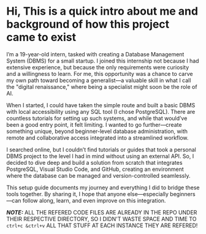 # Hi, This is a quick intro about me and background of how this project came to exist

I’m a 19-year-old intern, tasked with creating a Database Management System (DBMS) for a small startup. I joined this internship not because I had extensive experience, but because the only requirements were curiosity and a willingness to learn. For me, this opportunity was a chance to carve my own path toward becoming a generalist—a valuable skill in what I call the "digital renaissance," where being a specialist might soon be the role of AI.

When I started, I could have taken the simple route and built a basic DBMS with local accessibility using any SQL tool (I chose PostgreSQL). There are countless tutorials for setting up such systems, and while that would’ve been a good entry point, it felt limiting. I wanted to go further—create something unique, beyond beginner-level database administration, with remote and collaborative access integrated into a streamlined workflow.

I searched online, but I couldn’t find tutorials or guides that took a personal DBMS project to the level I had in mind without using an external API. So, I decided to dive deep and build a solution from scratch that integrates PostgreSQL, Visual Studio Code, and GitHub, creating an environment where the database can be managed and version-controlled seamlessly.

This setup guide documents my journey and everything I did to bridge these tools together. By sharing it, I hope that anyone else—especially beginners—can follow along, learn, and even improve on this integration.

**_NOTE:_** ALL THE REFERED CODE FILES ARE ALREADY IN THE REPO UNDER THEIR RESPECTIVE DIRECTORY, SO I DIDN'T WASTE SPACE AND TIME TO `ctrl+c &ctrl+v` ALL THAT STUFF AT EACH INSTANCE THEY ARE REFERED!
